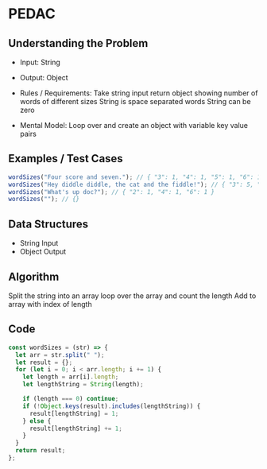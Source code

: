 # PEDAC

## Understanding the Problem

- Input:
  String
- Output:
  Object

- Rules / Requirements:
  Take string input
  return object showing number of words of different sizes
  String is space separated words
  String can be zero

- Mental Model:
  Loop over and create an object with variable key value pairs

## Examples / Test Cases

```js
wordSizes("Four score and seven."); // { "3": 1, "4": 1, "5": 1, "6": 1 }
wordSizes("Hey diddle diddle, the cat and the fiddle!"); // { "3": 5, "6": 1, "7": 2 }
wordSizes("What's up doc?"); // { "2": 1, "4": 1, "6": 1 }
wordSizes(""); // {}
```

## Data Structures

- String
  Input
- Object
  Output

## Algorithm

Split the string into an array
loop over the array and count the length
Add to array with index of length

## Code

```js
const wordSizes = (str) => {
  let arr = str.split(" ");
  let result = {};
  for (let i = 0; i < arr.length; i += 1) {
    let length = arr[i].length;
    let lengthString = String(length);

    if (length === 0) continue;
    if (!Object.keys(result).includes(lengthString)) {
      result[lengthString] = 1;
    } else {
      result[lengthString] += 1;
    }
  }
  return result;
};
```
